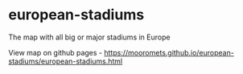 # european-stadiums
The map with all big or major stadiums in Europe  

View map on github pages - https://mooromets.github.io/european-stadiums/european-stadiums.html
